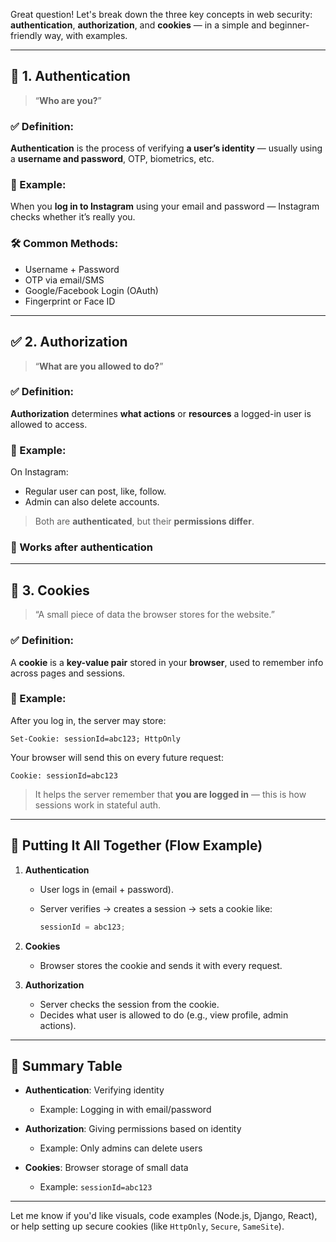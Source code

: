 Great question! Let's break down the three key concepts in web security: **authentication**, **authorization**, and **cookies** — in a simple and beginner-friendly way, with examples.

---

## 🔐 1. **Authentication**

> “**Who are you?**”

### ✅ Definition:

**Authentication** is the process of verifying **a user’s identity** — usually using a **username and password**, OTP, biometrics, etc.

### 🧠 Example:

When you **log in to Instagram** using your email and password — Instagram checks whether it’s really you.

### 🛠️ Common Methods:

- Username + Password
- OTP via email/SMS
- Google/Facebook Login (OAuth)
- Fingerprint or Face ID

---

## ✅ 2. **Authorization**

> “**What are you allowed to do?**”

### ✅ Definition:

**Authorization** determines **what actions** or **resources** a logged-in user is allowed to access.

### 🧠 Example:

On Instagram:

- Regular user can post, like, follow.
- Admin can also delete accounts.

> Both are **authenticated**, but their **permissions differ**.

### 🔑 Works **after authentication**

---

## 🍪 3. **Cookies**

> “A small piece of data the browser stores for the website.”

### ✅ Definition:

A **cookie** is a **key-value pair** stored in your **browser**, used to remember info across pages and sessions.

### 🧠 Example:

After you log in, the server may store:

```http
Set-Cookie: sessionId=abc123; HttpOnly
```

Your browser will send this on every future request:

```http
Cookie: sessionId=abc123
```

> It helps the server remember that **you are logged in** — this is how sessions work in stateful auth.

---

## 🔄 Putting It All Together (Flow Example)

1. **Authentication**

   - User logs in (email + password).
   - Server verifies → creates a session → sets a cookie like:

     ```js
     sessionId = abc123;
     ```

2. **Cookies**

   - Browser stores the cookie and sends it with every request.

3. **Authorization**

   - Server checks the session from the cookie.
   - Decides what user is allowed to do (e.g., view profile, admin actions).

---

## 🧩 Summary Table

- **Authentication**: Verifying identity

  - Example: Logging in with email/password

- **Authorization**: Giving permissions based on identity

  - Example: Only admins can delete users

- **Cookies**: Browser storage of small data
  - Example: `sessionId=abc123`

---

Let me know if you'd like visuals, code examples (Node.js, Django, React), or help setting up secure cookies (like `HttpOnly`, `Secure`, `SameSite`).
